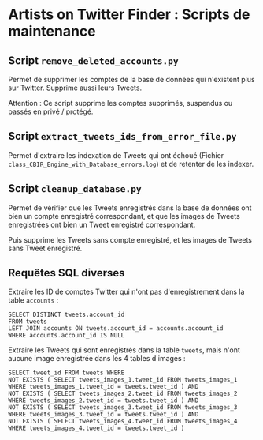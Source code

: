 # Artists on Twitter Finder : Scripts de maintenance

## Script `remove_deleted_accounts.py`

Permet de supprimer les comptes de la base de données qui n'existent plus sur Twitter. Supprime aussi leurs Tweets.

Attention : Ce script supprime les comptes supprimés, suspendus ou passés en privé / protégé.


## Script `extract_tweets_ids_from_error_file.py`

Permet d'extraire les indexation de Tweets qui ont échoué (Fichier `class_CBIR_Engine_with_Database_errors.log`) et de retenter de les indexer.


## Script `cleanup_database.py`

Permet de vérifier que les Tweets enregistrés dans la base de données ont bien un compte enregistré correspondant, et que les images de Tweets enregistrées ont bien un Tweet enregistré correspondant.

Puis supprime les Tweets sans compte enregistré, et les images de Tweets sans Tweet enregistré.


## Requêtes SQL diverses

Extraire les ID de comptes Twitter qui n'ont pas d'enregistrement dans la table `accounts` :

```
SELECT DISTINCT tweets.account_id
FROM tweets
LEFT JOIN accounts ON tweets.account_id = accounts.account_id
WHERE accounts.account_id IS NULL
```

Extraire les Tweets qui sont enregistrés dans la table `tweets`, mais n'ont aucune image enregistrée dans les 4 tables d'images :

```
SELECT tweet_id FROM tweets WHERE
NOT EXISTS ( SELECT tweets_images_1.tweet_id FROM tweets_images_1 WHERE tweets_images_1.tweet_id = tweets.tweet_id ) AND
NOT EXISTS ( SELECT tweets_images_2.tweet_id FROM tweets_images_2 WHERE tweets_images_2.tweet_id = tweets.tweet_id ) AND
NOT EXISTS ( SELECT tweets_images_3.tweet_id FROM tweets_images_3 WHERE tweets_images_3.tweet_id = tweets.tweet_id ) AND
NOT EXISTS ( SELECT tweets_images_4.tweet_id FROM tweets_images_4 WHERE tweets_images_4.tweet_id = tweets.tweet_id )
```
